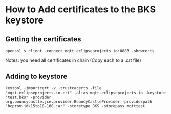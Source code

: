 # How to Add certificates to the BKS keystore

## Getting the certificates

```openssl s_client -connect mqtt.eclipseprojects.io:8883 -showcerts```

Notes: you need all certificates in chain (Copy each to a .crt file)

## Adding to keystore

```keytool -importcert -v -trustcacerts -file "mqtt.eclipseprojects.io.crt" -alias mqtt.eclipseprojects.io -keystore "test.bks" -provider org.bouncycastle.jce.provider.BouncyCastleProvider -providerpath "bcprov-jdk15to18-168.jar" -storetype BKS -storepass mqtttest```
